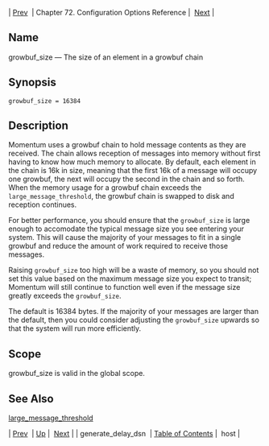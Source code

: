 | [Prev](conf.ref.generate_delay_dsn)  | Chapter 72. Configuration Options Reference |  [Next](conf.ref.host) |

<a name="conf.ref.growbuf_size"></a>
## Name

growbuf_size — The size of an element in a growbuf chain

## Synopsis

`growbuf_size = 16384`

<a name="idp24806960"></a>
## Description

Momentum uses a growbuf chain to hold message contents as they are received. The chain allows reception of messages into memory without first having to know how much memory to allocate. By default, each element in the chain is 16k in size, meaning that the first 16k of a message will occupy one growbuf, the next will occupy the second in the chain and so forth. When the memory usage for a growbuf chain exceeds the `large_message_threshold`, the growbuf chain is swapped to disk and reception continues.

For better performance, you should ensure that the `growbuf_size` is large enough to accomodate the typical message size you see entering your system. This will cause the majority of your messages to fit in a single growbuf and reduce the amount of work required to receive those messages.

Raising `growbuf_size` too high will be a waste of memory, so you should not set this value based on the maximum message size you expect to transit; Momentum will still continue to function well even if the message size greatly exceeds the `growbuf_size`.

The default is 16384 bytes. If the majority of your messages are larger than the default, then you could consider adjusting the `growbuf_size` upwards so that the system will run more efficiently.

<a name="idp24813536"></a>
## Scope

growbuf_size is valid in the global scope.

<a name="idp24815360"></a>
## See Also

[large_message_threshold](conf.ref.large_message_threshold "large_message_threshold")

| [Prev](conf.ref.generate_delay_dsn)  | [Up](config.options.ref) |  [Next](conf.ref.host) |
| generate_delay_dsn  | [Table of Contents](index) |  host |

